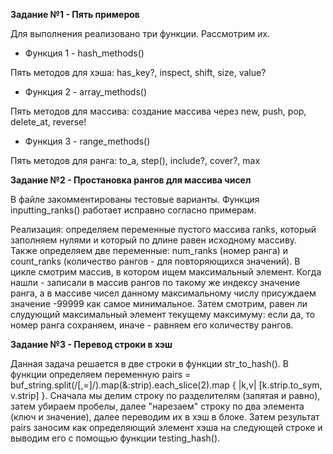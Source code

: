 **Задание №1 - Пять примеров**

Для выполнения реализовано три функции. Рассмотрим их.

* Функция 1 - hash_methods()

Пять методов для хэша: has_key?, inspect, shift, size, value?

* Функция 2 - array_methods()

Пять методов для массива: создание массива через new, push, pop, delete_at, reverse!

* Функция 3 - range_methods()

Пять методов для ранга: to_a, step(), include?, cover?, max

**Задание №2 - Простановка рангов для массива чисел**

В файле закомментированы тестовые варианты. Функция inputting_ranks() работает исправно согласно примерам. 

Реализация: определяем переменные пустого массива ranks, который заполняем нулями и который по длине равен исходному массиву. Также определяем две переменные: num_ranks (номер ранга) и count_ranks (количество рангов - для повторяющихся значений). В цикле смотрим массив, в котором ищем максимальный элемент. Когда нашли - записали в массив рангов по такому же индексу значение ранга, а в массиве чисел данному максимальному числу присуждаем значение -99999 как самое минимальное. Затем смотрим, равен ли слудующий максимальный элемент текущему максимуму: если да, то номер ранга сохраняем, иначе - равняем его количеству рангов.

**Задание №3 - Перевод строки в хэш**

Данная задача решается в две строки в функции str_to_hash(). В функции определяем переменную pairs = buf_string.split(/[,=]/).map(&:strip).each_slice(2).map { |k,v| [k.strip.to_sym, v.strip] }. Сначала мы делим строку по разделителям (запятая и равно), затем убираем пробелы, далее "нарезаем" строку по два элемента (ключ и значение), далее переводим их в хэш в блоке. Затем результат pairs заносим как определяющий элемент хэша на следующей строке и выводим его с помощью функции testing_hash().
